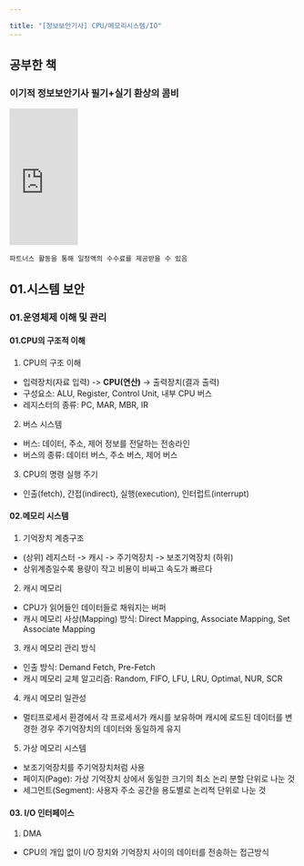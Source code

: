 ```yaml
---

title: "[정보보안기사] CPU/메모리시스템/IO"
---
```


## 공부한 책
### 이기적 정보보안기사 필기+실기 환상의 콤비

<iframe src="https://coupa.ng/bTZNkr" width="120" height="240" frameborder="0" scrolling="no" referrerpolicy="unsafe-url"></iframe>

`파트너스 활동을 통해 일정액의 수수료를 제공받을 수 있음`  

## 01.시스템 보안
### 01.운영체제 이해 및 관리
#### 01.CPU의 구조적 이해
1. CPU의 구조 이해
  - 입력장치(자료 입력) -> **CPU(연산)** -> 출력장치(결과 출력)
  - 구성요소: ALU, Register, Control Unit, 내부 CPU 버스
  - 레지스터의 종류: PC, MAR, MBR, IR
2. 버스 시스템
  - 버스: 데이터, 주소, 제어 정보를 전달하는 전송라인
  - 버스의 종류: 데이터 버스, 주소 버스, 제어 버스
3. CPU의 명령 실행 주기
  - 인출(fetch), 간접(indirect), 실행(execution), 인터럽트(interrupt)

#### 02.메모리 시스템
1. 기억장치 계층구조
  - (상위) 레지스터 -> 캐시 -> 주기억장치 -> 보조기억장치 (하위)
  - 상위계층일수록 용량이 작고 비용이 비싸고 속도가 빠르다
2. 캐시 메모리
  - CPU가 읽어들인 데이터들로 채워지는 버퍼
  - 캐시 메모리 사상(Mapping) 방식: Direct Mapping, Associate Mapping, Set Associate Mapping
3. 캐시 메모리 관리 방식
  - 인출 방식: Demand Fetch, Pre-Fetch
  - 캐시 메모리 교체 알고리즘: Random, FIFO, LFU, LRU, Optimal, NUR, SCR
4. 캐시 메모리 일관성
  - 멀티프로세서 환경에서 각 프로세서가 캐시를 보유하며 캐시에 로드된 데이터를 변경한 경우 주기억장치의 데이터와 동일하게 유지
5. 가상 메모리 시스템
  - 보조기억장치를 주기억장치처럼 사용
  - 페이지(Page): 가상 기억장치 상에서 동일한 크기의 최소 논리 분할 단위로 나눈 것
  - 세그먼트(Segment): 사용자 주소 공간을 용도별로 논리적 단위로 나눈 것

#### 03. I/O 인터페이스
1. DMA
  - CPU의 개입 없이 I/O 장치와 기억장치 사이의 데이터를 전송하는 접근방식
